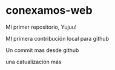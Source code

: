 # conexamos-web

Mi primer repositorio, Yujuu!

MI primera contribución local para github

Un commit mas desde github

una catualización más
